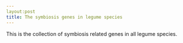 ```yaml
--- 
layout:post
title: The symbiosis genes in legume species
---
```




This is the collection of symbiosis related genes in all legume species.
